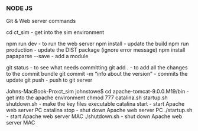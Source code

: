 ### NODE JS
Git & Web server commands 

cd ct_sim - get into the sim environment

npm run dev - to run the web server
npm install - update the build 
npm run production - update the DIST package (ignore error message)
npm install papaparse --save - add a module

git status - to see what needs committing
git add . - to add all the changes to the commit bundle
git commit -m “info about the version” - commits the update
git push - push to git server

Johns-MacBook-Pro:ct_sim johnstowe$ 
cd apache-tomcat-9.0.0.M19/bin - get into the apache environment
chmod 777 catalina.sh startup.sh shutdown.sh - make the key files executable
catalina start - start Apache web server PC
catalina stop - shut down Apache web server PC
./startup.sh - start Apache web server MAC
./shutdown.sh - shut down Apache web server MAC


